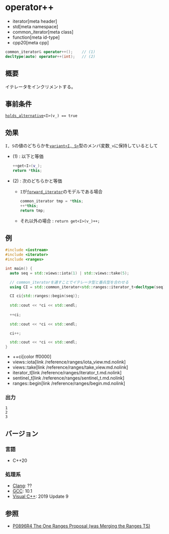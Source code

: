 # operator++
* iterator[meta header]
* std[meta namespace]
* common_iterator[meta class]
* function[meta id-type]
* cpp20[meta cpp]

```cpp
common_iterator& operator++();    // (1)
decltype(auto) operator++(int);   // (2)
```

## 概要
イテレータをインクリメントする。

## 事前条件

[`holds_alternative`](/reference/variant/holds_alternative.md)`<I>(v_) == true`

## 効果

`I, S`の値のどちらかを[`variant<I, S>`](/reference/variant/variant.md)型のメンバ変数`_v`に保持しているとして

- (1) : 以下と等価  
    ```cpp
    ++get<I>(v_);
    return *this;
    ```

- (2) : 次のどちらかと等価
    - `I`が[`forward_iterator`](/reference/iterator/forward_iterator.md)のモデルである場合  
      ```cpp
      common_iterator tmp = *this;
      ++*this;
      return tmp;
      ```

    - それ以外の場合 : `return get<I>(v_)++;`

## 例
```cpp example
#include <iostream>
#include <iterator>
#include <ranges>

int main() {
  auto seq = std::views::iota(1) | std::views::take(5);

  // common_iteratorを通すことでイテレータ型と番兵型を合わせる
  using CI = std::common_iterator<std::ranges::iterator_t<decltype(seq)>, std::ranges::sentinel_t<decltype(seq)>>;

  CI ci{std::ranges::begin(seq)};
  
  std::cout << *ci << std::endl;
  
  ++ci;
  
  std::cout << *ci << std::endl;

  ci++;

  std::cout << *ci << std::endl;
}
```
* ++ci[color ff0000]
* views::iota[link /reference/ranges/iota_view.md.nolink]
* views::take[link /reference/ranges/take_view.md.nolink]
* iterator_t[link /reference/ranges/iterator_t.md.nolink]
* sentinel_t[link /reference/ranges/sentinel_t.md.nolink]
* ranges::begin[link /reference/ranges/begin.md.nolink]

### 出力
```
1
2
3
```

## バージョン
### 言語
- C++20

### 処理系
- [Clang](/implementation.md#clang): ??
- [GCC](/implementation.md#gcc): 10.1
- [Visual C++](/implementation.md#visual_cpp): 2019 Update 9

## 参照
- [P0896R4 The One Ranges Proposal (was Merging the Ranges TS)](http://www.open-std.org/jtc1/sc22/wg21/docs/papers/2018/p0896r4.pdf)

